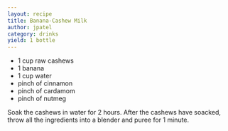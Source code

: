 ```yaml
---
layout: recipe
title: Banana-Cashew Milk
author: jpatel
category: drinks
yield: 1 bottle
---
```

* 1 cup raw cashews
* 1 banana
* 1 cup water
* pinch of cinnamon
* pinch of cardamom
* pinch of nutmeg

Soak the cashews in water for 2 hours. After the cashews have soacked, throw all the ingredients into a blender and puree for 1 minute.
